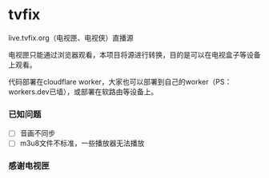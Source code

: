 # tvfix
live.tvfix.org（电视匣、电视侠）直播源

电视匣只能通过浏览器观看，本项目将源进行转换，目的是可以在电视盒子等设备上观看。

代码部署在cloudflare worker，大家也可以部署到自己的worker（PS：workers.dev已墙），或部署在软路由等设备上。

### 已知问题

- [ ] 音画不同步
- [ ] m3u8文件不标准，一些播放器无法播放

### 感谢电视匣
